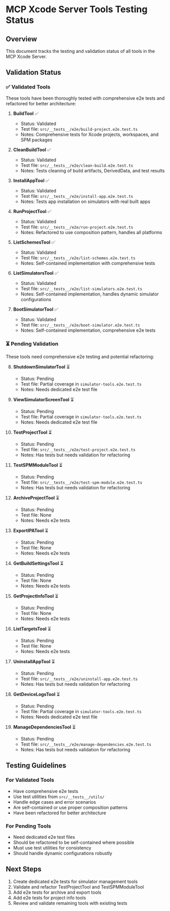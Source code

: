 # MCP Xcode Server Tools Testing Status

## Overview
This document tracks the testing and validation status of all tools in the MCP Xcode Server.

## Validation Status

### ✅ Validated Tools
These tools have been thoroughly tested with comprehensive e2e tests and refactored for better architecture:

1. **BuildTool** ✅
   - Status: Validated
   - Test file: `src/__tests__/e2e/build-project.e2e.test.ts`
   - Notes: Comprehensive tests for Xcode projects, workspaces, and SPM packages

2. **CleanBuildTool** ✅
   - Status: Validated
   - Test file: `src/__tests__/e2e/clean-build.e2e.test.ts`
   - Notes: Tests cleaning of build artifacts, DerivedData, and test results

3. **InstallAppTool** ✅
   - Status: Validated
   - Test file: `src/__tests__/e2e/install-app.e2e.test.ts`
   - Notes: Tests app installation on simulators with real built apps

4. **RunProjectTool** ✅
   - Status: Validated
   - Test file: `src/__tests__/e2e/run-project.e2e.test.ts`
   - Notes: Refactored to use composition pattern, handles all platforms

5. **ListSchemesTool** ✅
   - Status: Validated
   - Test file: `src/__tests__/e2e/list-schemes.e2e.test.ts`
   - Notes: Self-contained implementation with comprehensive tests

6. **ListSimulatorsTool** ✅
   - Status: Validated
   - Test file: `src/__tests__/e2e/list-simulators.e2e.test.ts`
   - Notes: Self-contained implementation, handles dynamic simulator configurations

7. **BootSimulatorTool** ✅
   - Status: Validated
   - Test file: `src/__tests__/e2e/boot-simulator.e2e.test.ts`
   - Notes: Self-contained implementation, comprehensive e2e tests

### ⏳ Pending Validation
These tools need comprehensive e2e testing and potential refactoring:

8. **ShutdownSimulatorTool** ⏳
   - Status: Pending
   - Test file: Partial coverage in `simulator-tools.e2e.test.ts`
   - Notes: Needs dedicated e2e test file

9. **ViewSimulatorScreenTool** ⏳
   - Status: Pending
   - Test file: Partial coverage in `simulator-tools.e2e.test.ts`
   - Notes: Needs dedicated e2e test file

10. **TestProjectTool** ⏳
    - Status: Pending
    - Test file: `src/__tests__/e2e/test-project.e2e.test.ts`
    - Notes: Has tests but needs validation for refactoring

11. **TestSPMModuleTool** ⏳
    - Status: Pending
    - Test file: `src/__tests__/e2e/test-spm-module.e2e.test.ts`
    - Notes: Has tests but needs validation for refactoring

12. **ArchiveProjectTool** ⏳
    - Status: Pending
    - Test file: None
    - Notes: Needs e2e tests

13. **ExportIPATool** ⏳
    - Status: Pending
    - Test file: None
    - Notes: Needs e2e tests

14. **GetBuildSettingsTool** ⏳
    - Status: Pending
    - Test file: None
    - Notes: Needs e2e tests

15. **GetProjectInfoTool** ⏳
    - Status: Pending
    - Test file: None
    - Notes: Needs e2e tests

16. **ListTargetsTool** ⏳
    - Status: Pending
    - Test file: None
    - Notes: Needs e2e tests

17. **UninstallAppTool** ⏳
    - Status: Pending
    - Test file: `src/__tests__/e2e/uninstall-app.e2e.test.ts`
    - Notes: Has tests but needs validation for refactoring

18. **GetDeviceLogsTool** ⏳
    - Status: Pending
    - Test file: Partial coverage in `simulator-tools.e2e.test.ts`
    - Notes: Needs dedicated e2e test file

19. **ManageDependenciesTool** ⏳
    - Status: Pending
    - Test file: `src/__tests__/e2e/manage-dependencies.e2e.test.ts`
    - Notes: Has tests but needs validation for refactoring

## Testing Guidelines

### For Validated Tools
- Have comprehensive e2e tests
- Use test utilities from `src/__tests__/utils/`
- Handle edge cases and error scenarios
- Are self-contained or use proper composition patterns
- Have been refactored for better architecture

### For Pending Tools
- Need dedicated e2e test files
- Should be refactored to be self-contained where possible
- Must use test utilities for consistency
- Should handle dynamic configurations robustly

## Next Steps
1. Create dedicated e2e tests for simulator management tools
2. Validate and refactor TestProjectTool and TestSPMModuleTool
3. Add e2e tests for archive and export tools
4. Add e2e tests for project info tools
5. Review and validate remaining tools with existing tests